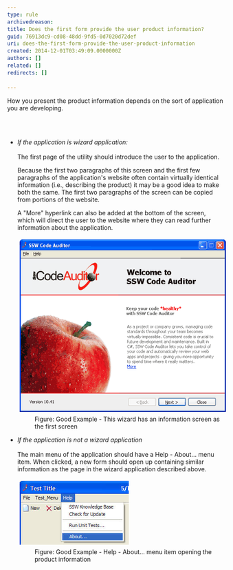 ```yaml
---
type: rule
archivedreason: 
title: Does the first form provide the user product information?
guid: 76913dc9-cd08-48dd-9fd5-0d7020d72def
uri: does-the-first-form-provide-the-user-product-information
created: 2014-12-01T03:49:09.0000000Z
authors: []
related: []
redirects: []

---
```



<p>How you present the product information depends on the sort of application you are
                developing.</p>
<br><excerpt class='endintro'></excerpt><br>
<ul><li><p> 
         <em>If the application is wizard application:<br> 
            <br> </em>The first page of the utility should introduce the user to the application.</p><p> Because the first two paragraphs of this screen and the first few paragraphs of the application's website often contain virtually identical information (i.e., describing the product) it may be a good idea to make both the same. The first two paragraphs of the screen can be copied from portions of the website.</p><p> A "More" hyperlink can also be added at the bottom of the screen, which will direct the user to the website where they can read further information about the application.</p><dl class="goodImage"><dt> 
            <img border="0" alt="ssw Code Auditor Welcome Screen" src="../../assets/CodeAuditorWelcome.gif" style="margin:5px;width:550px;" />
         </dt><dd>Figure: Good Example - This wizard has an information screen as the first screen</dd></dl></li><li>
      <em>If the application is not a wizard application<br> </em> 
      <br> The main menu of the application should have a Help - About... menu item. When clicked, a new form should open up containing similar information as the page in the wizard application described above.<br> 
      <dl class="goodImage"><dt> 
            <img border="0" alt="Help About" src="../../assets/HelpAbout.jpg" style="margin:5px;width:254px;" />
         </dt><dd> Figure: Good Example - Help - About... menu item opening the product information</dd></dl></li></ul>


